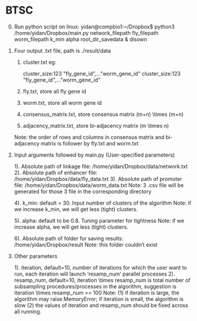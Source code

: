 # BTSC


0. Run python script on linux:
   yidan@compbio1:~/Dropbox$ python3 /home/yidan/Dropbox/main.py network_filepath fly_filepath worm_filepath k_min alpha root_dir_savedata & disown

1. Four output .txt file, path is ./result/data
   1) cluster.txt
      eg:
      
      cluster_size:123
      "fly_gene_id",…"worm_gene_id"
      cluster_size:123
      "fly_gene_id",…"worm_gene_id"
   
   2) fly.txt, store all fly gene id

   3) worm.txt, store all worm gene id

   4) consensus_matrix.txt, store consensus matrix (m+n) \times (m+n)

   5) adjacency_matrix.txt, store bi-adjacency matrix (m \times n)

   Note: the order of rows and columns in consensus matrix and bi-adjacency matrix is follower by fly.txt and worm.txt


2. Input arguments followed by main.py (User-specified parameters)
    
   1). Absolute path of linkage file:  /home/yidan/Dropbox/data/network.txt  
   2). Absolute path of enhancer file: /home/yidan/Dropbox/data/fly_data.txt 
   3). Absolute path of promoter file: /home/yidan/Dropbox/data/worm_data.txt
       Note: 3 .csv file will be generated for those 3 file in the corresponding directory

   4). k_min: default = 30. Input number of clusters of the algorithm
       Note: if we increase k_min, we will get less (tight) clusters.

   5). alpha: default to be 0.8. Tuning parameter for tightness
       Note: if we increase alpha, we will get less (tight) clusters.
   
   6). Absolute path of folder for saving results: /home/yidan/Dropbox/result
       Note: this folder couldn’t exist

3. Other parameters

   1). iteration, default=10, number of iterations for which the user want to run, each iteration will launch ‘resamp_num’ parallel processes
   2). resamp_num, default=10, iteration \times resamp_num is total number of subsampling procedures/processes in the algorithm, suggestion is iteration \times resamp_num >= 100
       Note: (1) if iteration is large, the algorithm may raise MemoryError; if iteration is small, the algorithm is slow
             (2) the values of iteration and resamp_num should be fixed across all running.

   


